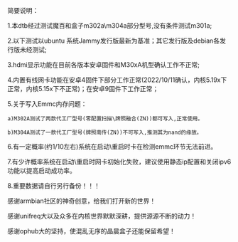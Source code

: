 简要说明：

1.本dtb经过测试魔百和盒子m302a\m304a部分型号,没有条件测试m301a;

2.以下测试以ubuntu 系统Jammy发行版最新为基准；其它发行版及debian各发行版未经测试;

3.hdmi显示功能在目前各版本安卓固件和M30xA机型确认工作不正常;

4.内置有线网卡功能在安卓4固件下部分工作正常(2022/10/11确认，内核5.19x下正常，内核5.15x下不正常)；在安卓9固件下工作正常；

5.关于写入Emmc内存问题：

    a)M302A测试了两款代工厂型号(零配置扫描\牌照融合(ZN))都可写入,正常使用。
    
    b)M304A测试了一款代工厂型号(牌照南传(ZN))不可写入,推测其为nand的缘故。
    
6.有一定概率(约1/10左右)系统在启动\重启时卡在检测emmc环节无法前进。

7.有少许概率系统在启动\重启时网卡初始化失败，建议使用静态ip配置和关闭ipv6功能以提高启动成功率。

8.重要数据请自行另行备份！！！




感谢armbian社区的神奇创意，给我们打开新的世界！

感谢unifreq大以及众多在内核世界默默深耕，提供源源不断的动力！

感谢ophub大的坚持，使混乱无序的晶晨盒子还能保留希望！
